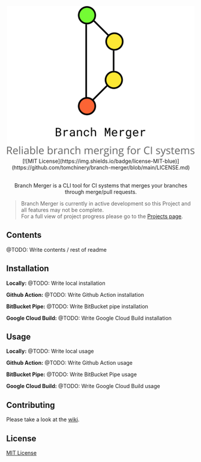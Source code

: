 <div align="center">
  <img width="500" src="media/branch-merger-logo.svg" alt="Branch Merger">
  [![MIT License](https://img.shields.io/badge/license-MIT-blue)](https://github.com/tomchinery/branch-merger/blob/main/LICENSE.md)
  <br>
  <br>
  <p>
    Branch Merger is a CLI tool for CI systems that merges your branches through merge/pull requests.
  </p>
</div>

> Branch Merger is currently in active development so this Project and all features may not be complete. <br> For a full view of project progress please go to the [Projects page](https://github.com/tomchinery/branch-merger/projects). 

## Contents

@TODO: Write contents / rest of readme

## Installation

**Locally:**
@TODO: Write local installation

**Github Action:**
@TODO: Write Github Action installation

**BitBucket Pipe:**
@TODO: Write BitBucket pipe installation

**Google Cloud Build:**
@TODO: Write Google Cloud Build installation

## Usage

**Locally:**
@TODO: Write local usage

**Github Action:**
@TODO: Write Github Action usage

**BitBucket Pipe:**
@TODO: Write BitBucket Pipe usage

**Google Cloud Build:**
@TODO: Write Google Cloud Build usage

## Contributing

Please take a look at the [wiki](https://github.com/tomchinery/branch-merger/wiki).

## License

[MIT License](https://github.com/tomchinery/branch-merger/blob/main/LICENSE.md)
